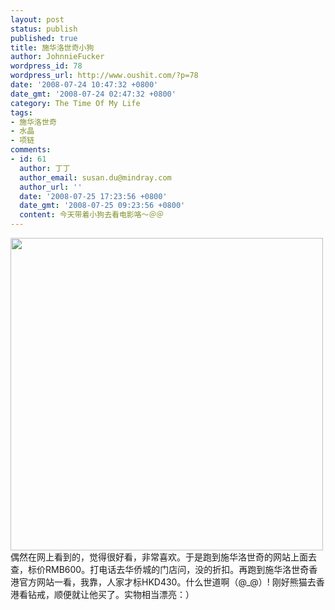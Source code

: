 ```yaml
---
layout: post
status: publish
published: true
title: 施华洛世奇小狗
author: JohnnieFucker
wordpress_id: 78
wordpress_url: http://www.oushit.com/?p=78
date: '2008-07-24 10:47:32 +0800'
date_gmt: '2008-07-24 02:47:32 +0800'
category: The Time Of My Life
tags:
- 施华洛世奇
- 水晶
- 项链
comments:
- id: 61
  author: 丁丁
  author_email: susan.du@mindray.com
  author_url: ''
  date: '2008-07-25 17:23:56 +0800'
  date_gmt: '2008-07-25 09:23:56 +0800'
  content: 今天带着小狗去看电影咯～＠＠
---
```

<p><img src="http://www.haixia.com/attachments/day_071229/20071229_b15cdf5227045bb3a3dfC6SQzh6itgzh.jpg" alt=""  width=500/><br />
偶然在网上看到的，觉得很好看，非常喜欢。于是跑到施华洛世奇的网站上面去查，标价RMB600。打电话去华侨城的门店问，没的折扣。再跑到施华洛世奇香港官方网站一看，我靠，人家才标HKD430。什么世道啊（@_@）! 刚好熊猫去香港看钻戒，顺便就让他买了。实物相当漂亮：）</p>
